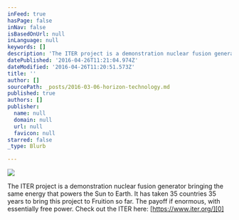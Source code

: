 ```yaml
---
inFeed: true
hasPage: false
inNav: false
isBasedOnUrl: null
inLanguage: null
keywords: []
description: 'The ITER project is a demonstration nuclear fusion generator bringing the same energy that powers the Sun to Earth. It has taken 35 countries 35 years to bring this project to Fruition so far. The payoff if enormous, with essentially free power. Check out the ITER here: https://www.iter.org/'
datePublished: '2016-04-26T11:21:04.974Z'
dateModified: '2016-04-26T11:20:51.573Z'
title: ''
author: []
sourcePath: _posts/2016-03-06-horizon-technology.md
published: true
authors: []
publisher:
  name: null
  domain: null
  url: null
  favicon: null
starred: false
_type: Blurb

---
```

![](https://the-grid-user-content.s3-us-west-2.amazonaws.com/1e50fa88-07fa-49d7-a332-64d834183869.jpg)

The ITER project is a demonstration nuclear fusion generator bringing the same energy that powers the Sun to Earth. It has taken 35 countries 35 years to bring this project to Fruition so far. The payoff if enormous, with essentially free power. Check out the ITER here: [https://www.iter.org/][0]

[0]: https://www.iter.org/